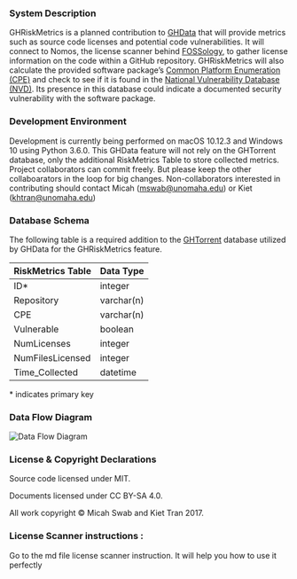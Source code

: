 ### System Description
GHRiskMetrics is a planned contribution to [GHData](https://github.com/OSSHealth/ghdata) that will provide metrics such as source code licenses and potential code vulnerabilities. It will connect to Nomos, the license scanner behind [FOSSology](https://www.fossology.org), to gather license information on the code within a GitHub repository. GHRiskMetrics will also calculate the provided software package’s [Common Platform Enumeration (CPE)](https://scap.nist.gov/specifications/cpe/) and check to see if it is found in the [National Vulnerability Database (NVD)](https://nvd.nist.gov). Its presence in this database could indicate a documented security vulnerability with the software package.


### Development Environment
Development is currently being performed on macOS 10.12.3 and Windows 10 using Python 3.6.0. This GHData feature will not rely on the GHTorrent database, only the additional RiskMetrics Table to store collected metrics.
Project collaborators can commit freely. But please keep the other collaboarators in the loop for big changes.
Non-collaborators interested in contributing should contact Micah (mswab@unomaha.edu) or Kiet (khtran@unomaha.edu)

### Database Schema

The following table is a required addition to the [GHTorrent](http://ghtorrent.org/downloads.html) database utilized by GHData for the GHRiskMetrics feature.

| RiskMetrics Table | Data Type     |
| ----------------- | ------------- |
| ID*               | integer       |
| Repository        | varchar(n)    |
| CPE               | varchar(n)    |
| Vulnerable        | boolean       |
| NumLicenses       | integer       |
| NumFilesLicensed  | integer       |
| Time_Collected    | datetime      |

\* indicates primary key

### Data Flow Diagram

![Data Flow Diagram](data_flow_diagram.png)

### License & Copyright Declarations

Source code licensed under MIT.

Documents licensed under CC BY-SA 4.0.

All work copyright © Micah Swab and Kiet Tran 2017.

### License Scanner instructions :
Go to the md file license scanner instruction. It will help you how to use it perfectly
